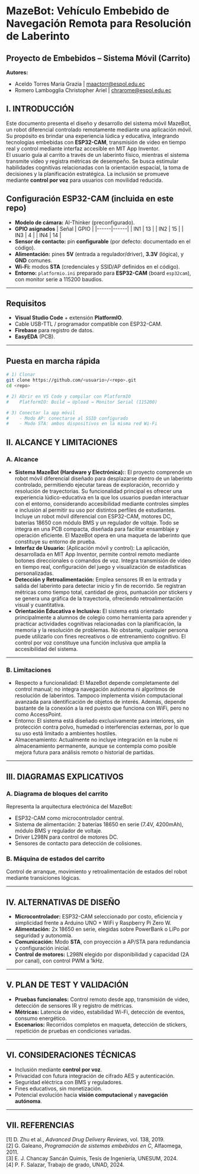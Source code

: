# MazeBot: Vehículo Embebido de Navegación Remota para Resolución de Laberinto
## Proyecto de Embebidos – Sistema Móvil (Carrito)
**Autores:**  
- Aceldo Torres María Grazia | maactorr@espol.edu.ec  
- Romero Lambogglia Christopher Ariel | chrarome@espol.edu.ec  

## I. INTRODUCCIÓN
Este documento presenta el diseño y desarrollo del sistema móvil MazeBot, un robot diferencial controlado remotamente mediante una aplicación móvil. Su propósito es brindar una experiencia lúdica y educativa, integrando tecnologías embebidas con **ESP32-CAM**, transmisión de video en tiempo real y control mediante interfaz accesible en MIT App Inventor.  
El usuario guía al carrito a través de un laberinto físico, mientras el sistema transmite video y registra métricas de desempeño. Se busca estimular habilidades cognitivas relacionadas con la orientación espacial, la toma de decisiones y la planificación estratégica. La inclusión se promueve mediante **control por voz** para usuarios con movilidad reducida.

## Configuración ESP32-CAM (incluida en este repo)
- **Modelo de cámara:** AI-Thinker (preconfigurado).
- **GPIO asignados**
  | Señal | GPIO |
  |------|------|
  | IN1  | 13   |
  | IN2  | 15   |
  | IN3  | 4    |
  | IN4  | 14   |
- **Sensor de contacto:** pin **configurable** (por defecto: documentado en el código).
- **Alimentación:** pines **5V** (entrada a regulador/driver), **3.3V** (lógica), y **GND** comunes.
- **Wi-Fi:** modos **STA** (credenciales y SSID/AP definidos en el código).
- **Entorno:** `platformio.ini` preparado para **ESP32-CAM** (board `esp32cam`), con monitor serie a 115200 baudios.

---
## Requisitos
- **Visual Studio Code** + extensión **PlatformIO**.
- Cable USB-TTL / programador compatible con ESP32-CAM.
- **Firebase** para registro de datos.
-  **EasyEDA** (PCB).

---

## Puesta en marcha rápida
```bash
# 1) Clonar
git clone https://github.com/<usuario>/<repo>.git
cd <repo>

# 2) Abrir en VS Code y compilar con PlatformIO
#    PlatformIO: Build → Upload → Monitor Serial (115200)

# 3) Conectar la app móvil
#    - Modo AP: conectarse al SSID configurado
#    - Modo STA: ambos dispositivos en la misma red Wi-Fi
```

## II. ALCANCE Y LIMITACIONES
### A. Alcance
- **Sistema MazeBot (Hardware y Electrónica):**: El proyecto comprende un robot móvil diferencial diseñado para desplazarse dentro de un laberinto controlado, permitiendo ejecutar tareas de exploración, recorrido y resolución de trayectorias. Su funcionalidad principal es ofrecer una experiencia lúdico-educativa en la que los usuarios puedan interactuar con el entorno, considerando accesibilidad mediante controles simples e inclusión al permitir su uso por distintos perfiles de estudiantes. Incluye un robot móvil diferencial con ESP32-CAM, motores DC, baterías 18650 con módulo BMS y un regulador de voltaje. Todo se integra en una PCB compacta, diseñada para facilitar ensamblaje y operación eficiente. El MazeBot opera en una maqueta de laberinto que constituye su entorno de prueba.  
- **Interfaz de Usuario:** (Aplicación móvil y control): La aplicación, desarrollada en MIT App Inventor, permite control remoto mediante botones direccionales o comandos de voz. Integra transmisión de video en tiempo real, configuración del juego y visualización de estadísticas personalizadas.  
- **Detección y Retroalimentación:** Emplea sensores IR en la entrada y salida del laberinto para detectar inicio y fin de recorrido. Se registran métricas como tiempo total, cantidad de giros, puntuación por stickers y se genera una gráfica de la trayectoria, ofreciendo retroalimentación visual y cuantitativa.
- **Orientación Educativa e Inclusiva:** El sistema está orientado principalmente a alumnos de colegio como herramienta para aprender y practicar actividades cognitivas relacionadas con la planificación, la memoria y la resolución de problemas. No obstante, cualquier persona puede utilizarlo con fines recreativos o de entrenamiento cognitivo. El control por voz constituye una función inclusiva que amplía la accesibilidad del sistema.
---

### B. Limitaciones
- Respecto a funcionalidad: El MazeBot depende completamente del control manual; no integra navegación autónoma ni algoritmos de resolución de laberintos. Tampoco implementa visión computacional avanzada para identificación de objetos de interés. Además, depende bastante de la conexión a la red puesto que funciona con WiFi, pero no como AccessPoint.
- Entorno: El sistema está diseñado exclusivamente para interiores, sin protección contra polvo, humedad o interferencias externas, por lo que su uso está limitado a ambientes hostiles.
- Almacenamiento: Actualmente no incluye integración en la nube ni almacenamiento permanente, aunque se contempla como posible mejora futura para análisis remoto o historial de partidas.


---

## III. DIAGRAMAS EXPLICATIVOS
### A. Diagrama de bloques del carrito
Representa la arquitectura electrónica del MazeBot:  
- ESP32-CAM como microcontrolador central.  
- Sistema de alimentación: 2 baterías 18650 en serie (7.4V, 4200mAh), módulo BMS y regulador de voltaje.  
- Driver L298N para control de motores DC.  
- Sensores de contacto para detección de colisiones.  

### B. Máquina de estados del carrito
Control de arranque, movimiento y retroalimentación de estados del robot mediante transiciones lógicas.

---

## IV. ALTERNATIVAS DE DISEÑO
- **Microcontrolador:** ESP32-CAM seleccionado por costo, eficiencia y simplicidad frente a Arduino UNO + WiFi y Raspberry Pi Zero W.  
- **Alimentación:** 2x 18650 en serie, elegidas sobre PowerBank o LiPo por seguridad y autonomía.  
- **Comunicación:** Modo **STA**, con proyección a AP/STA para redundancia y configuración inicial.  
- **Control de motores:** L298N elegido por disponibilidad y capacidad (2A por canal), con control PWM a 1kHz.  

---

## V. PLAN DE TEST Y VALIDACIÓN
- **Pruebas funcionales:** Control remoto desde app, transmisión de video, detección de sensores IR y registro de métricas.  
- **Métricas:** Latencia de video, estabilidad Wi-Fi, detección de eventos, consumo energético.  
- **Escenarios:** Recorridos completos en maqueta, detección de stickers, repetición de pruebas en condiciones variadas.  

---

## VI. CONSIDERACIONES TÉCNICAS
- Inclusión mediante **control por voz**.  
- Privacidad con futura integración de cifrado AES y autenticación.  
- Seguridad eléctrica con BMS y reguladores.  
- Fines educativos, sin monetización.  
- Potencial evolución hacia **visión computacional** y **navegación autónoma**.  

---

## VII. REFERENCIAS
[1] D. Zhu et al., *Advanced Drug Delivery Reviews*, vol. 138, 2019.  
[2] G. Galeano, *Programación de sistemas embebidos en C*, Alfaomega, 2011.  
[3] E. J. Chancay Sancán Quimis, Tesis de Ingeniería, UNESUM, 2024.  
[4] P. F. Salazar, Trabajo de grado, UNAD, 2024.  

